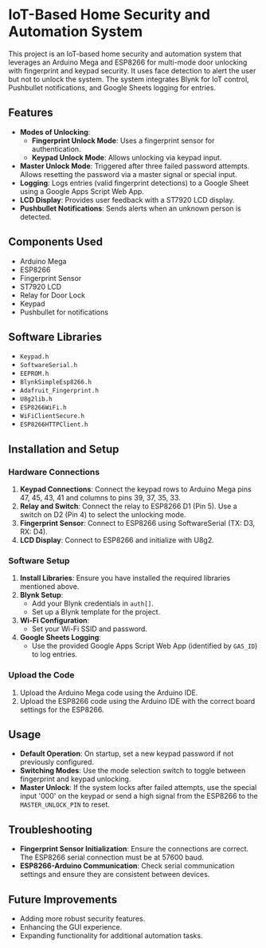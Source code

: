 # IoT-Based Home Security and Automation System

This project is an IoT-based home security and automation system that leverages an Arduino Mega and ESP8266 for multi-mode door unlocking with fingerprint and keypad security. It uses face detection to alert the user but not to unlock the system. The system integrates Blynk for IoT control, Pushbullet notifications, and Google Sheets logging for entries.

## Features

- **Modes of Unlocking**: 
  - **Fingerprint Unlock Mode**: Uses a fingerprint sensor for authentication.
  - **Keypad Unlock Mode**: Allows unlocking via keypad input.
- **Master Unlock Mode**: Triggered after three failed password attempts. Allows resetting the password via a master signal or special input.
- **Logging**: Logs entries (valid fingerprint detections) to a Google Sheet using a Google Apps Script Web App.
- **LCD Display**: Provides user feedback with a ST7920 LCD display.
- **Pushbullet Notifications**: Sends alerts when an unknown person is detected.

## Components Used

- Arduino Mega
- ESP8266
- Fingerprint Sensor
- ST7920 LCD
- Relay for Door Lock
- Keypad
- Pushbullet for notifications

## Software Libraries

- `Keypad.h`
- `SoftwareSerial.h`
- `EEPROM.h`
- `BlynkSimpleEsp8266.h`
- `Adafruit_Fingerprint.h`
- `U8g2lib.h`
- `ESP8266WiFi.h`
- `WiFiClientSecure.h`
- `ESP8266HTTPClient.h`

## Installation and Setup

### Hardware Connections

1. **Keypad Connections**: Connect the keypad rows to Arduino Mega pins 47, 45, 43, 41 and columns to pins 39, 37, 35, 33.
2. **Relay and Switch**: Connect the relay to ESP8266 D1 (Pin 5). Use a switch on D2 (Pin 4) to select the unlocking mode.
3. **Fingerprint Sensor**: Connect to ESP8266 using SoftwareSerial (TX: D3, RX: D4).
4. **LCD Display**: Connect to ESP8266 and initialize with U8g2.

### Software Setup

1. **Install Libraries**: Ensure you have installed the required libraries mentioned above.
2. **Blynk Setup**:
   - Add your Blynk credentials in `auth[]`.
   - Set up a Blynk template for the project.
3. **Wi-Fi Configuration**:
   - Set your Wi-Fi SSID and password.
4. **Google Sheets Logging**:
   - Use the provided Google Apps Script Web App (identified by `GAS_ID`) to log entries.

### Upload the Code

1. Upload the Arduino Mega code using the Arduino IDE.
2. Upload the ESP8266 code using the Arduino IDE with the correct board settings for the ESP8266.

## Usage

- **Default Operation**: On startup, set a new keypad password if not previously configured.
- **Switching Modes**: Use the mode selection switch to toggle between fingerprint and keypad unlocking.
- **Master Unlock**: If the system locks after failed attempts, use the special input '000' on the keypad or send a high signal from the ESP8266 to the `MASTER_UNLOCK_PIN` to reset.

## Troubleshooting

- **Fingerprint Sensor Initialization**: Ensure the connections are correct. The ESP8266 serial connection must be at 57600 baud.
- **ESP8266-Arduino Communication**: Check serial communication settings and ensure they are consistent between devices.

## Future Improvements

- Adding more robust security features.
- Enhancing the GUI experience.
- Expanding functionality for additional automation tasks.

